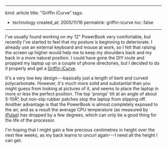 -----
kind: article
title: "Griffin iCurve"
tags:
- technology
created_at: 2005/11/16
permalink: griffin-icurve
toc: false
-----

<p>I've usually found working on my 12" PowerBook very comfortable, but recently I've started to feel that my posture is beginning to deteriorate. I already use an external keyboard and mouse at work, so I felt that raising the screen up higher would help me to keep my shoulders back and my back in a more natural position. I could have gone the DIY route and propped my laptop up on a couple of phone directories, but I decided to do it properly and get a <a href="http://www.griffintechnology.com/products/icurve/index.php">Griffin iCurve</a>.</p>

<p>It's a very low key design---basically just a length of bent and curved polycarbonate. However, it's much more solid and substantial than you might guess from looking at pictures of it, and seems to place the laptop in more or less the perfect position. The top 'prongs' tilt at an angle of about 5-10Â°, but non-slip rubber patches stop the laptop from slipping off. Another advantage is that the PowerBook is almost completely exposed to the air, and as a result the average CPU temperature (as measured by <a href="http://www.iconfactory.com/ip_home.asp">iPulse</a>) has dropped by a few degrees, which can only be a good thing for the life of the processor.</p>

<p>I'm hoping that I might gain a few precious centimetres in height over the next few weeks, as my back learns to uncurl again---I need all the height I can get.</p>




